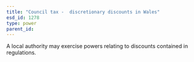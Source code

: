 ```yaml
---
title: "Council tax -  discretionary discounts in Wales"
esd_id: 1278
type: power
parent_id:  
---
```


A local authority may exercise powers relating to discounts contained in regulations.

